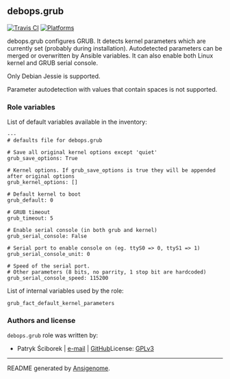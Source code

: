 ## debops.grub

[![Travis CI](http://img.shields.io/travis/scibi/ansible-debops.grub.svg?style=flat)](http://travis-ci.org/scibi/ansible-debops.grub)  [![Platforms](http://img.shields.io/badge/platforms-debian-lightgrey.svg?style=flat)](#)

debops.grub configures GRUB. It detects kernel parameters which are
currently set (probably during installation). Autodetected parameters
can be merged or overwritten by Ansible variables. It can also enable
both Linux kernel and GRUB serial console.

Only Debian Jessie is supported.

Parameter autodetection with values that contain spaces is not supported.




### Role variables

List of default variables available in the inventory:

    ---
    # defaults file for debops.grub
    
    # Save all original kernel options except 'quiet'
    grub_save_options: True
    
    # Kernel options. If grub_save_options is true they will be appended after original options
    grub_kernel_options: []
    
    # Default kernel to boot
    grub_default: 0
    
    # GRUB timeout
    grub_timeout: 5
    
    # Enable serial console (in both grub and kernel)
    grub_serial_console: False
    
    # Serial port to enable console on (eg. ttyS0 => 0, ttyS1 => 1)
    grub_serial_console_unit: 0
    
    # Speed of the serial port.
    # Other parameters (8 bits, no parrity, 1 stop bit are hardcoded)
    grub_serial_console_speed: 115200

List of internal variables used by the role:

    grub_fact_default_kernel_parameters


### Authors and license

`debops.grub` role was written by:
- Patryk Ściborek | [e-mail](mailto:patryk@sciborek.com) | [GitHub](https://github.com/scibi)License: [GPLv3](https://tldrlegal.com/license/gnu-general-public-license-v3-%28gpl-3%29)

***

README generated by [Ansigenome](https://github.com/nickjj/ansigenome/).
